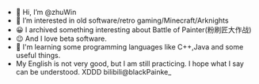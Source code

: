 - 👋 Hi, I’m @zhuWin
- 👀 I’m interested in old software/retro gaming/Minecraft/Arknights
- 😀 I archived something interesting about Battle of Painter(粉刷匠大作战)
- 😉 And I love beta software.
- 🤔 I'm learning some programming languages like C++,Java and some useful things.
- My English is not very good, but I am still practicing. I hope what I say can be understood. XDDD
bilibili@blackPainke_
<!---
zhuWin/zhuWin is a ✨ special ✨ repository because its `README.md` (this file) appears on your GitHub profile.
You can click the Preview link to take a look at your changes.
--->
